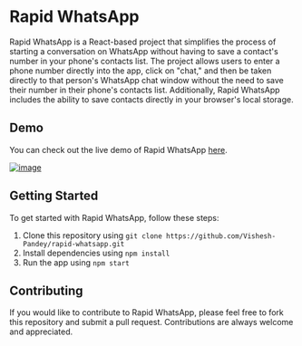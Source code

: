 # Rapid WhatsApp

Rapid WhatsApp is a React-based project that simplifies the process of starting a conversation on WhatsApp without having to save a contact's number in your phone's contacts list. The project allows users to enter a phone number directly into the app, click on "chat," and then be taken directly to that person's WhatsApp chat window without the need to save their number in their phone's contacts list. Additionally, Rapid WhatsApp includes the ability to save contacts directly in your browser's local storage.

## Demo

You can check out the live demo of Rapid WhatsApp [here](https://github.com/pankajkanani/whatsapp-link).

[![image]([https://user-images.githubusercontent.com/74998585/232938597-003793ed-4a40-4b8e-a939-39b2e37c2c36.png](https://raw.githubusercontent.com/pankajkanani/whatsapp-link/main/src/wp-link.png))
](https://github.com/pankajkanani/whatsapp-link/)

## Getting Started

To get started with Rapid WhatsApp, follow these steps:

1. Clone this repository using `git clone https://github.com/Vishesh-Pandey/rapid-whatsapp.git`
2. Install dependencies using `npm install`
3. Run the app using `npm start`

## Contributing

If you would like to contribute to Rapid WhatsApp, please feel free to fork this repository and submit a pull request. Contributions are always welcome and appreciated.
